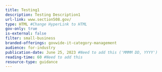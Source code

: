 ```yaml
---
title: Testing1
description: Testing Description1
url-link: www.section508.gov/
type: HTML #Change HyperLink to HTML
gov-only: true
is-external: false
filter: small-business
branded-offerings: govwide-it-category-management
audience: for-industry
publication-date: June 25, 2023 #Need to add this ('MMMM DD, YYYY')
reading-time: 60 #Need to add this 
resource-type: guidance
---
```

